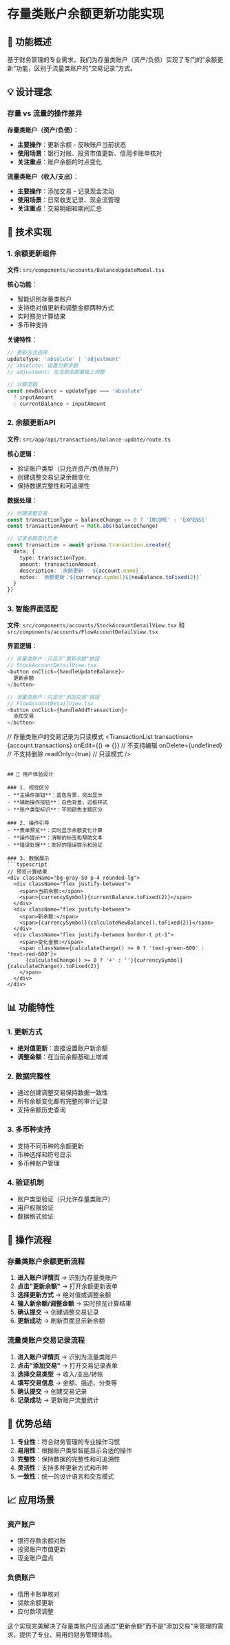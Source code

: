 # 存量类账户余额更新功能实现

## 🎯 功能概述

基于财务管理的专业需求，我们为存量类账户（资产/负债）实现了专门的"余额更新"功能，区别于流量类账户的"交易记录"方式。

## 💡 设计理念

### 存量 vs 流量的操作差异

**存量类账户（资产/负债）**：
- **主要操作**：更新余额 - 反映账户当前状态
- **使用场景**：银行对账、投资市值更新、信用卡账单核对
- **关注重点**：账户余额的时点变化

**流量类账户（收入/支出）**：
- **主要操作**：添加交易 - 记录现金流动
- **使用场景**：日常收支记录、现金流管理
- **关注重点**：交易明细和期间汇总

## 🔧 技术实现

### 1. 余额更新组件
**文件**: `src/components/accounts/BalanceUpdateModal.tsx`

**核心功能**：
- 智能识别存量类账户
- 支持绝对值更新和调整金额两种方式
- 实时预览计算结果
- 多币种支持

**关键特性**：
```typescript
// 更新方式选择
updateType: 'absolute' | 'adjustment'
// absolute: 设置为新余额
// adjustment: 在当前余额基础上调整

// 计算逻辑
const newBalance = updateType === 'absolute' 
  ? inputAmount 
  : currentBalance + inputAmount
```

### 2. 余额更新API
**文件**: `src/app/api/transactions/balance-update/route.ts`

**核心逻辑**：
- 验证账户类型（只允许资产/负债账户）
- 创建调整交易记录余额变化
- 保持数据完整性和可追溯性

**数据处理**：
```typescript
// 创建调整交易
const transactionType = balanceChange >= 0 ? 'INCOME' : 'EXPENSE'
const transactionAmount = Math.abs(balanceChange)

// 记录余额变化历史
const transaction = await prisma.transaction.create({
  data: {
    type: transactionType,
    amount: transactionAmount,
    description: `余额更新 - ${account.name}`,
    notes: `余额更新：${currency.symbol}${newBalance.toFixed(2)}`
  }
})
```

### 3. 智能界面适配
**文件**: `src/components/accounts/StockAccountDetailView.tsx` 和 `src/components/accounts/FlowAccountDetailView.tsx`

**界面逻辑**：
```typescript
// 存量类账户：只显示"更新余额"按钮
// StockAccountDetailView.tsx
<button onClick={handleUpdateBalance}>
  更新余额
</button>

// 流量类账户：只显示"添加交易"按钮
// FlowAccountDetailView.tsx
<button onClick={handleAddTransaction}>
  添加交易
</button>
```

// 存量类账户的交易记录为只读模式
<TransactionList
  transactions={account.transactions}
  onEdit={() => {}} // 不支持编辑
  onDelete={undefined} // 不支持删除
  readOnly={true} // 只读模式
/>
```

## 🎨 用户体验设计

### 1. 视觉区分
- **主操作按钮**：蓝色背景，突出显示
- **辅助操作按钮**：白色背景，边框样式
- **账户类型标识**：不同颜色主题区分

### 2. 操作引导
- **表单预览**：实时显示余额变化计算
- **操作提示**：清晰的标签和帮助文本
- **错误处理**：友好的错误提示和验证

### 3. 数据展示
```typescript
// 预览计算结果
<div className="bg-gray-50 p-4 rounded-lg">
  <div className="flex justify-between">
    <span>当前余额:</span>
    <span>{currencySymbol}{currentBalance.toFixed(2)}</span>
  </div>
  <div className="flex justify-between">
    <span>新余额:</span>
    <span>{currencySymbol}{calculateNewBalance().toFixed(2)}</span>
  </div>
  <div className="flex justify-between border-t pt-1">
    <span>变化金额:</span>
    <span className={calculateChange() >= 0 ? 'text-green-600' : 'text-red-600'}>
      {calculateChange() >= 0 ? '+' : ''}{currencySymbol}{calculateChange().toFixed(2)}
    </span>
  </div>
</div>
```

## 📊 功能特性

### 1. 更新方式
- **绝对值更新**：直接设置账户新余额
- **调整金额**：在当前余额基础上增减

### 2. 数据完整性
- 通过创建调整交易保持数据一致性
- 所有余额变化都有完整的审计记录
- 支持余额历史查询

### 3. 多币种支持
- 支持不同币种的余额更新
- 币种选择和符号显示
- 多币种账户管理

### 4. 验证机制
- 账户类型验证（只允许存量类账户）
- 用户权限验证
- 数据格式验证

## 🔄 操作流程

### 存量类账户余额更新流程
1. **进入账户详情页** → 识别为存量类账户
2. **点击"更新余额"** → 打开余额更新表单
3. **选择更新方式** → 绝对值或调整金额
4. **输入新余额/调整金额** → 实时预览计算结果
5. **确认提交** → 创建调整交易记录
6. **更新成功** → 刷新页面显示新余额

### 流量类账户交易记录流程
1. **进入账户详情页** → 识别为流量类账户
2. **点击"添加交易"** → 打开交易记录表单
3. **选择交易类型** → 收入/支出/转账
4. **填写交易信息** → 金额、描述、分类等
5. **确认提交** → 创建交易记录
6. **记录成功** → 更新账户流量统计

## 🚀 优势总结

1. **专业性**：符合财务管理的专业操作习惯
2. **易用性**：根据账户类型智能显示合适的操作
3. **完整性**：保持数据的完整性和可追溯性
4. **灵活性**：支持多种更新方式和币种
5. **一致性**：统一的设计语言和交互模式

## 📈 应用场景

### 资产账户
- 银行存款余额对账
- 投资账户市值更新
- 现金账户盘点

### 负债账户
- 信用卡账单核对
- 贷款余额更新
- 应付款项调整

这个实现完美解决了存量类账户应该通过"更新余额"而不是"添加交易"来管理的需求，提供了专业、易用的财务管理体验。
